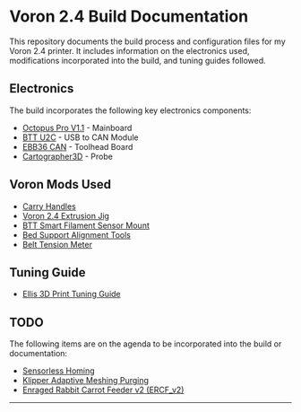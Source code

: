 # Voron 2.4 Build Documentation

This repository documents the build process and configuration files for my Voron 2.4 printer. It includes information on the electronics used, modifications incorporated into the build, and tuning guides followed.

## Electronics

The build incorporates the following key electronics components:

- [Octopus Pro V1.1](https://github.com/bigtreetech/BIGTREETECH-OCTOPUS-Pro) - Mainboard
- [BTT U2C](https://github.com/bigtreetech/U2C) - USB to CAN Module
- [EBB36 CAN](https://github.com/bigtreetech/EBB/tree/master/EBB%20SB2240_2209%20CAN) - Toolhead Board
- [Cartographer3D](https://docs.cartographer3d.com/cartographer-probe/installation-and-setup/installation/klipper-configuation) - Probe

## Voron Mods Used


- [Carry Handles](https://mods.vorondesign.com/detail/xa84lhUN5aMX4nmfZquaQ)
- [Voron 2.4 Extrusion Jig](https://mods.vorondesign.com/detail/SSoHrEC3VElDLwDLw2GA5Q)
- [BTT Smart Filament Sensor Mount](https://mods.vorondesign.com/detail/yrBU4iTiddQRSvLqSDWMuA)
- [Bed Support Alignment Tools](https://mods.vorondesign.com/detail/uyUx7XLef032YYu60SAvg)
- [Belt Tension Meter](https://mods.vorondesign.com/detail/fmmg4Yx2BLULkfDDpZnAng)

## Tuning Guide

- [Ellis 3D Print Tuning Guide](https://ellis3dp.com/Print-Tuning-Guide/)

## TODO

The following items are on the agenda to be incorporated into the build or documentation:

- [Sensorless Homing](https://docs.vorondesign.com/community/howto/clee/sensorless_xy_homing.html)
- [Klipper Adaptive Meshing Purging](https://github.com/kyleisah/Klipper-Adaptive-Meshing-Purging)
- [Enraged Rabbit Carrot Feeder v2 (ERCF_v2)](https://github.com/Enraged-Rabbit-Community/ERCF_v2)

---